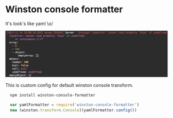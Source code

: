 # Winston console formatter

It's look's like yaml \o/

![Alt text](/log.png?raw=true "Type examples")

This is custom config for default winston console transform.

```
  npm install winston-console-formatter
```

``` js
  var yamlFormatter = require('winston-console-formatter')
  new (winston.transform.Console)(yamlFormatter.config())
```

